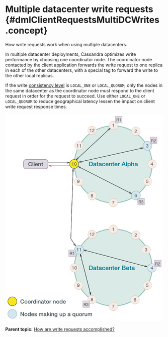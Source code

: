 # Multiple datacenter write requests {#dmlClientRequestsMultiDCWrites .concept}

How write requests work when using multiple datacenters.

In multiple datacenter deployments, Cassandra optimizes write performance by choosing one coordinator node. The coordinator node contacted by the client application forwards the write request to one replica in each of the other datacenters, with a special tag to forward the write to the other local replicas.

If the write [consistency level](dmlAboutDataConsistency.md) is `LOCAL_ONE` or `LOCAL_QUORUM`, only the nodes in the same datacenter as the coordinator node must respond to the client request in order for the request to succeed. Use either `LOCAL_ONE` or `LOCAL_QUORUM` to reduce geographical latency lessen the impact on client write request response times.

 

![](../images/arc_write-multipleDCConQuorum.png)

**Parent topic:** [How are write requests accomplished?](../../cassandra/dml/dmlClientRequestsWrite.md)

